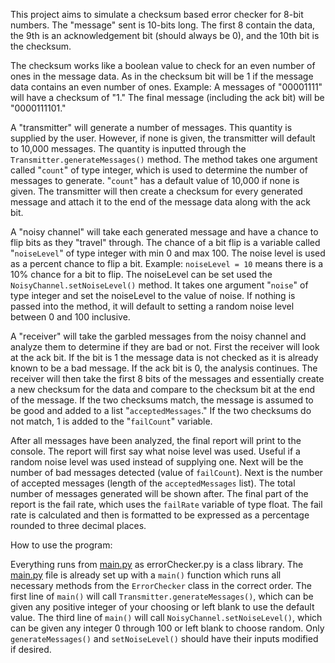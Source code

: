 This project aims to simulate a checksum based error checker for 8-bit numbers. The "message" sent is 10-bits long. The 
first 8 contain the data, the 9th is an acknowledgement bit (should always be 0), and the 10th bit is the checksum.

The checksum works like a boolean value to check for an even number of ones in the message data. As in the checksum bit 
will be 1 if the message data contains an even number of ones.
Example: A messages of "00001111" will have a checksum of "1." The final message (including the ack bit) will be 
"0000111101."

A "transmitter" will generate a number of messages. This quantity is supplied by the user. However, if none is given, 
the transmitter will default to 10,000 messages. The quantity is inputted through the `Transmitter.generateMessages()`
method. The method takes one argument called "`count`" of type integer, which is used to determine the number of messages
to generate. "`count`" has a default value of 10,000 if none is given. The transmitter will then create a checksum for 
every generated message and attach it to the end of the message data along with the ack bit.

A "noisy channel" will take each generated message and have a chance to flip bits as they "travel" through. The chance
of a bit flip is a variable called "`noiseLevel`" of type integer with min 0 and max 100. The noise level is used as a 
percent chance to flip a bit. Example: `noiseLevel = 10` means there is a 10% chance for a bit to flip. The noiseLevel can
be set used the `NoisyChannel.setNoiseLevel()` method. It takes one argument "`noise`" of type integer and set the 
noiseLevel to the value of noise. If nothing is passed into the method, it will default to setting a random noise level 
between 0 and 100 inclusive.

A "receiver" will take the garbled messages from the noisy channel and analyze them to determine if they are bad or not.
First the receiver will look at the ack bit. If the bit is 1 the message data is not checked as it is already known to
be a bad message. If the ack bit is 0, the analysis continues. The receiver will then take the first 8 bits of the 
messages and essentially create a new checksum for the data and compare to the checksum bit at the end of the message.
If the two checksums match, the message is assumed to be good and added to a list "`acceptedMessages`." If the two 
checksums do not match, 1 is added to the "`failCount`" variable.

After all messages have been analyzed, the final report will print to the console. The report will first say what noise
level was used. Useful if a random noise level was used instead of supplying one. Next will be the number of bad 
messages detected (value of `failCount`). Next is the number of accepted messages (length of the `acceptedMessages` list). 
The total number of messages generated will be shown after. The final part of the report is the fail rate, which uses 
the `failRate` variable of type float. The fail rate is calculated and then is formatted to be expressed as a percentage
rounded to three decimal places.

How to use the program:

Everything runs from [main.py](main.py) as errorChecker.py is a class library. The [main.py](main.py) file is already set up with a `main()` 
function which runs all necessary methods from the `ErrorChecker` class in the correct order. The first line of `main()`
will call `Transmitter.generateMessages()`, which can be given any positive integer of your choosing or left blank to use
the default value. The third line of `main()` will call `NoisyChannel.setNoiseLevel()`, which can be given any integer 0 
through 100 or left blank to choose random. Only `generateMessages()` and `setNoiseLevel()` should have their inputs 
modified if desired.